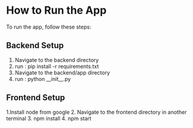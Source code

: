 # How to Run the App

To run the app, follow these steps:

## Backend Setup
1. Navigate to the backend directory 
2. run : pip install -r requirements.txt
3. Navigate to the backend/app directory 
4. run : python \_\_init_\_.py

## Frontend Setup
1.Install node from google
2. Navigate to the frontend directory in another terminal
3. npm install
4. npm start

   
   
   
